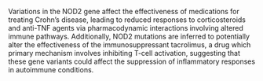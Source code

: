 Variations in the NOD2 gene affect the effectiveness of medications for treating Crohn’s disease, leading to reduced responses to corticosteroids and anti-TNF agents via pharmacodynamic interactions involving altered immune pathways. Additionally, NOD2 mutations are inferred to potentially alter the effectiveness of the immunosuppressant tacrolimus, a drug which primary mechanism involves inhibiting T-cell activation, suggesting that these gene variants could affect the suppression of inflammatory responses in autoimmune conditions.